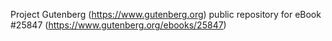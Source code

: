 Project Gutenberg (https://www.gutenberg.org) public repository for eBook #25847 (https://www.gutenberg.org/ebooks/25847)
